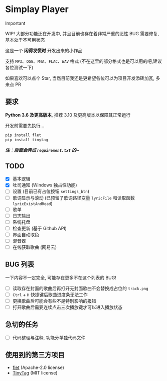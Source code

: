 # Simplay Player

> [!IMPORTANT]  
> WIP! 大部分功能还在开发中, 并且目前也存在着非常严重的恶性 BUG 需要修复, 基本处于不可用状态

这是一个 __闲得发慌时__ 开发出来的小作品

支持 `MP3`、`OGG`、`M4A`、`FLAC`、`WAV` 格式 (不在这里的部分格式也是可以用的吧,建议各位测试一下)

如果喜欢可以点个 Star, 当然目前我还是更希望各位可以为项目开发添砖加瓦, 多来点 PR

## 要求

__Python 3.6 及更高版本__, 推荐 3.10 及更高版本以保障其正常运行

开发前需要先执行...

~~~Bash
pip install flet
pip install tinytag
~~~

___注：后面会弄成 `requirement.txt` 的~___

## TODO

- [x] 基本逻辑
- [x] 吐司通知 (Windows 独占性功能)
- [ ] 设置 (目前已有占位按钮 `settings_btn`)
- [ ] 歌词显示与滚动 (已预留了歌词路径变量 `lyricFile` 和读取函数 `lyricExistAndRead`)
- [ ] 歌单
- [ ] 日志输出
- [ ] 系统托盘
- [ ] 检查更新 (基于 Github API)
- [ ] 界面自动取色
- [ ] 混音器
- [ ] 在线获取歌曲 (网易云)

## BUG 列表

一下内容不一定完全, 可能存在更多不在这个列表的 BUG!

- [ ] 读取存在封面的歌曲后再打开无封面歌曲不会替换成占位的 `track.png`
- [ ] `Ctrl` + `H` 快捷键后歌曲进度条无法工作
- [ ] 更换歌曲后可能会有些不是特别影响的报错
- [ ] 打开歌曲后需要连续点击三次播放键才可以进入播放状态

## 急切的任务

- [ ] 代码整理与注释, 功能分单独代码文件

## 使用到的第三方项目

- [flet](https://github.com/flet-dev/flet) (Apache-2.0 license)
- [TinyTag](https://github.com/devsnd/tinytag) (MIT license)